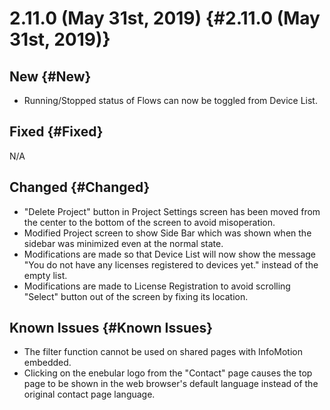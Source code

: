 # 2.11.0 (May 31st, 2019) {#2.11.0 (May 31st, 2019)}

## New {#New}

- Running/Stopped status of Flows can now be toggled from Device List.

## Fixed {#Fixed}

N/A

## Changed {#Changed}

- "Delete Project" button in Project Settings screen has been moved from the center to the bottom of the screen to avoid misoperation.
- Modified Project screen to show Side Bar which was shown when the sidebar was minimized even at the normal state.
- Modifications are made so that Device List will now show the message "You do not have any licenses registered to devices yet." instead of the empty list.
- Modifications are made to License Registration to avoid scrolling "Select" button out of the screen by fixing its location.

## Known Issues {#Known Issues}

- The filter function cannot be used on shared pages with InfoMotion embedded.
- Clicking on the enebular logo from the "Contact" page causes the top page to be shown in the web browser's default language instead of the original contact page language.